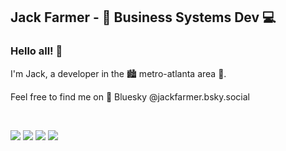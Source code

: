 ## Jack Farmer - 🏢 Business Systems Dev 💻

### Hello all! 👋

I'm Jack, a developer in the 🏙️ metro-atlanta area 🍑.

Feel free to find me on 🦋 Bluesky @jackfarmer.bsky.social

<br>

<img src="https://img.shields.io/badge/Laravel-FF2D20?style=for-the-badge&logo=laravel&logoColor=white" > <img src="https://img.shields.io/badge/MySQL-005C84?style=for-the-badge&logo=mysql&logoColor=white" > <img src="https://img.shields.io/badge/OpenCV-27338e?style=for-the-badge&logo=OpenCV&logoColor=white"> <img src="https://img.shields.io/badge/conda-342B029.svg?&style=for-the-badge&logo=anaconda&logoColor=white">

<!--
**jackfaarmer/jackfaarmer** is a ✨ _special_ ✨ repository because its `README.md` (this file) appears on your GitHub profile.

Here are some ideas to get you started:

- 🔭 I’m currently working on ...
- 🌱 I’m currently learning ...
- 👯 I’m looking to collaborate on ...
- 🤔 I’m looking for help with ...
- 💬 Ask me about ...
- 📫 How to reach me: ...
- 😄 Pronouns: ...
- ⚡ Fun fact: ...
-->
